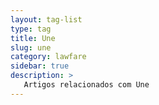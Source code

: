 ```yaml
---
layout: tag-list
type: tag
title: Une
slug: une
category: lawfare
sidebar: true
description: >
   Artigos relacionados com Une
---
```


